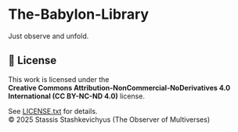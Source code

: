 # The-Babylon-Library
Just observe and unfold.

## 📄 License

This work is licensed under the  
**Creative Commons Attribution-NonCommercial-NoDerivatives 4.0 International (CC BY-NC-ND 4.0)** license.

See [LICENSE.txt](LICENSE.txt) for details.  
© 2025 Stassis Stashkevichyus (The Observer of Multiverses)

